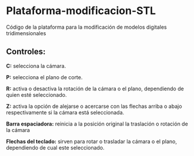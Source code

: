 # Plataforma-modificacion-STL
Código de la plataforma para la modificación de modelos digitales tridimensionales

## Controles:

**C:** selecciona la cámara.

**P:** selecciona el plano de corte.

**R:** activa o desactiva la rotación de la cámara o el plano, dependiendo de quien esté seleccionado.

**Z:** activa la opción de alejarse o acercarse con las flechas arriba o abajo respectivamente si la cámara está seleccionada.

**Barra espaciadora:** reinicia a la posición original la traslación o rotación de la cámara

**Flechas del teclado:** sirven para rotar o trasladar la cámara o el plano, dependiendo de cual este seleccionado.
